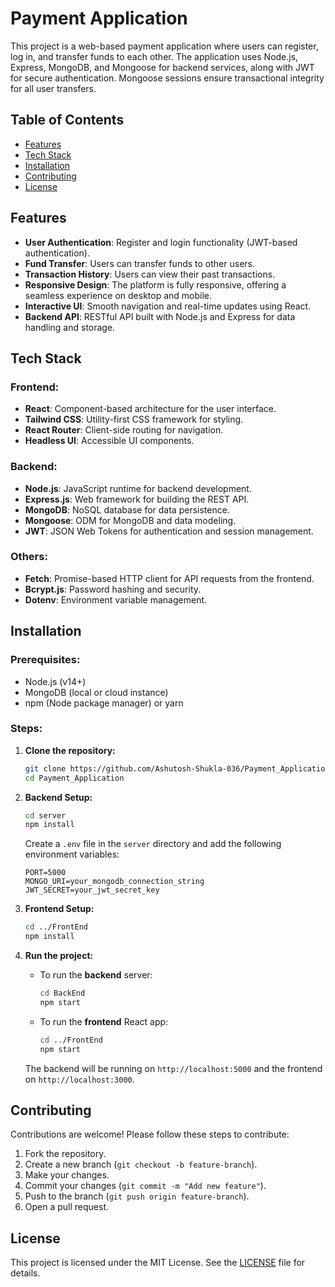 
# Payment Application

This project is a web-based payment application where users can register, log in, and transfer funds to each other. The application uses Node.js, Express, MongoDB, and Mongoose for backend services, along with JWT for secure authentication. Mongoose sessions ensure transactional integrity for all user transfers.

## Table of Contents
- [Features](#features)
- [Tech Stack](#tech-stack)
- [Installation](#installation)
- [Contributing](#contributing)
- [License](#license)

## Features

- **User Authentication**: Register and login functionality (JWT-based authentication).
- **Fund Transfer**: Users can transfer funds to other users.
- **Transaction History**: Users can view their past transactions.
- **Responsive Design**: The platform is fully responsive, offering a seamless experience on desktop and mobile.
- **Interactive UI**: Smooth navigation and real-time updates using React.
- **Backend API**: RESTful API built with Node.js and Express for data handling and storage.

## Tech Stack

### Frontend:
- **React**: Component-based architecture for the user interface.
- **Tailwind CSS**: Utility-first CSS framework for styling.
- **React Router**: Client-side routing for navigation.
- **Headless UI**: Accessible UI components.
  
### Backend:
- **Node.js**: JavaScript runtime for backend development.
- **Express.js**: Web framework for building the REST API.
- **MongoDB**: NoSQL database for data persistence.
- **Mongoose**: ODM for MongoDB and data modeling.
- **JWT**: JSON Web Tokens for authentication and session management.

### Others:
- **Fetch**: Promise-based HTTP client for API requests from the frontend.
- **Bcrypt.js**: Password hashing and security.
- **Dotenv**: Environment variable management.

## Installation

### Prerequisites:
- Node.js (v14+)
- MongoDB (local or cloud instance)
- npm (Node package manager) or yarn

### Steps:

1. **Clone the repository:**

   ```bash
   git clone https://github.com/Ashutosh-Shukla-036/Payment_Application.git
   cd Payment_Application
   ```

2. **Backend Setup:**

   ```bash
   cd server
   npm install
   ```

   Create a `.env` file in the `server` directory and add the following environment variables:

   ```
   PORT=5000
   MONGO_URI=your_mongodb_connection_string
   JWT_SECRET=your_jwt_secret_key
   ```

3. **Frontend Setup:**

   ```bash
   cd ../FrontEnd
   npm install
   ```

4. **Run the project:**

   - To run the **backend** server:

     ```bash
     cd BackEnd
     npm start
     ```

   - To run the **frontend** React app:

     ```bash
     cd ../FrontEnd
     npm start
     ```

   The backend will be running on `http://localhost:5000` and the frontend on `http://localhost:3000`.

## Contributing

Contributions are welcome! Please follow these steps to contribute:

1. Fork the repository.
2. Create a new branch (`git checkout -b feature-branch`).
3. Make your changes.
4. Commit your changes (`git commit -m "Add new feature"`).
5. Push to the branch (`git push origin feature-branch`).
6. Open a pull request.

## License

This project is licensed under the MIT License. See the [LICENSE](LICENSE) file for details.